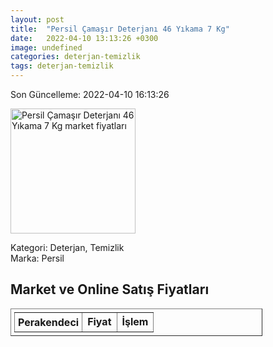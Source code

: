 ```yaml
---
layout: post
title:  "Persil Çamaşır Deterjanı 46 Yıkama 7 Kg"
date:   2022-04-10 13:13:26 +0300
image: undefined
categories: deterjan-temizlik
tags: deterjan-temizlik
---
```


Son Güncelleme: 2022-04-10 16:13:26

<img src="undefined" width="200" alt="Persil Çamaşır Deterjanı 46 Yıkama 7 Kg market fiyatları" />

Kategori: Deterjan, Temizlik
<br />
Marka: Persil

<h2>Market ve Online Satış Fiyatları</h2>

<table border="1" style="padding: 5px;width:80%;">
  <tr>
    <td style="padding: 5px;"><strong>Perakendeci</strong></td>
    <td><strong>Fiyat</strong></td>
    <td><strong>İşlem</strong></td>
  </tr>
  
</table>
